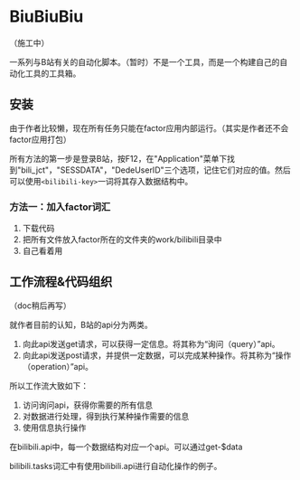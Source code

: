 # BiuBiuBiu

（施工中）

一系列与B站有关的自动化脚本。（暂时）不是一个工具，而是一个构建自己的自动化工具的工具箱。

## 安装

由于作者比较懒，现在所有任务只能在factor应用内部运行。（其实是作者还不会factor应用打包）

所有方法的第一步是登录B站，按F12，在"Application"菜单下找到"bili_jct"，"SESSDATA"，"DedeUserID"三个选项，记住它们对应的值。然后可以使用`<bilibili-key>`一词将其存入数据结构中。

### 方法一：加入factor词汇

1. 下载代码
2. 把所有文件放入factor所在的文件夹的work/bilibili目录中
3. 自己看着用

## 工作流程&代码组织

（doc稍后再写）

就作者目前的认知，B站的api分为两类。
1. 向此api发送get请求，可以获得一定信息。将其称为“询问（query）”api。
2. 向此api发送post请求，并提供一定数据，可以完成某种操作。将其称为“操作（operation）”api。

所以工作流大致如下：
1. 访问询问api，获得你需要的所有信息
2. 对数据进行处理，得到执行某种操作需要的信息
3. 使用信息执行操作

在bilibili.api中，每一个数据结构对应一个api。可以通过get-$data

bilibili.tasks词汇中有使用bilibili.api进行自动化操作的例子。